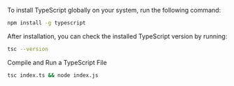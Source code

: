 To install TypeScript globally on your system, run the following command:

```bash
npm install -g typescript
```

After installation, you can check the installed TypeScript version by running:

```bash
tsc --version
```

Compile and Run a TypeScript File

```bash
tsc index.ts && node index.js
```
